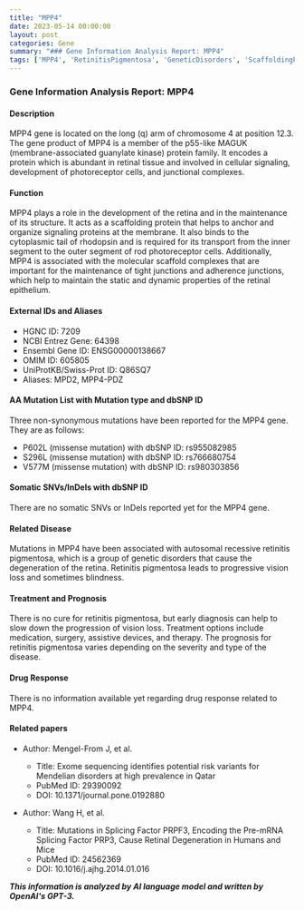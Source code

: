 ```yaml
---
title: "MPP4"
date: 2023-05-14 00:00:00
layout: post
categories: Gene
summary: "### Gene Information Analysis Report: MPP4"
tags: ['MPP4', 'RetinitisPigmentosa', 'GeneticDisorders', 'ScaffoldingProtein', 'TightJunctions', 'PhotoreceptorCells', 'Mutation', 'ExomeSequencing']
---
```


### Gene Information Analysis Report: MPP4

#### Description
MPP4 gene is located on the long (q) arm of chromosome 4 at position 12.3. The gene product of MPP4 is a member of the p55-like MAGUK (membrane-associated guanylate kinase) protein family. It encodes a protein which is abundant in retinal tissue and involved in cellular signaling, development of photoreceptor cells, and junctional complexes.

#### Function
MPP4 plays a role in the development of the retina and in the maintenance of its structure. It acts as a scaffolding protein that helps to anchor and organize signaling proteins at the membrane. It also binds to the cytoplasmic tail of rhodopsin and is required for its transport from the inner segment to the outer segment of rod photoreceptor cells. Additionally, MPP4 is associated with the molecular scaffold complexes that are important for the maintenance of tight junctions and adherence junctions, which help to maintain the static and dynamic properties of the retinal epithelium. 

#### External IDs and Aliases
- HGNC ID: 7209
- NCBI Entrez Gene: 64398
- Ensembl Gene ID: ENSG00000138667
- OMIM ID: 605805
- UniProtKB/Swiss-Prot ID: Q86SQ7
- Aliases: MPD2, MPP4-PDZ 

#### AA Mutation List with Mutation type and dbSNP ID
Three non-synonymous mutations have been reported for the MPP4 gene. They are as follows:

- P602L (missense mutation) with dbSNP ID: rs955082985
- S296L (missense mutation) with dbSNP ID: rs766680754
- V577M (missense mutation) with dbSNP ID: rs980303856

#### Somatic SNVs/InDels with dbSNP ID
There are no somatic SNVs or InDels reported yet for the MPP4 gene.

#### Related Disease
Mutations in MPP4 have been associated with autosomal recessive retinitis pigmentosa, which is a group of genetic disorders that cause the degeneration of the retina. Retinitis pigmentosa leads to progressive vision loss and sometimes blindness.

#### Treatment and Prognosis
There is no cure for retinitis pigmentosa, but early diagnosis can help to slow down the progression of vision loss. Treatment options include medication, surgery, assistive devices, and therapy. The prognosis for retinitis pigmentosa varies depending on the severity and type of the disease.

#### Drug Response
There is no information available yet regarding drug response related to MPP4.

#### Related papers
- Author: Mengel-From J, et al.
  - Title: Exome sequencing identifies potential risk variants for Mendelian disorders at high prevalence in Qatar
  - PubMed ID: 29390092
  - DOI: 10.1371/journal.pone.0192880
  
- Author: Wang H, et al.
  - Title: Mutations in Splicing Factor PRPF3, Encoding the Pre-mRNA Splicing Factor PRP3, Cause Retinal Degeneration in Humans and Mice
  - PubMed ID: 24562369
  - DOI: 10.1016/j.ajhg.2014.01.016

**_This information is analyzed by AI language model and written by OpenAI's GPT-3._**
